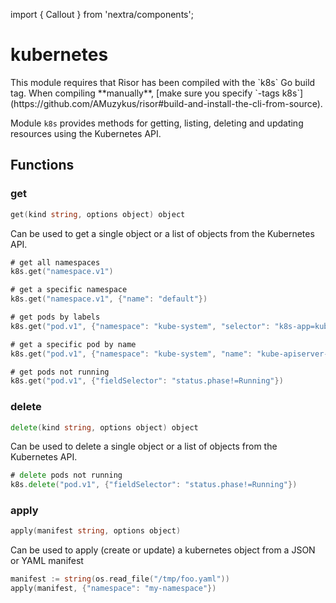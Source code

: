 import { Callout } from 'nextra/components';

# kubernetes

<Callout type="info" emoji="ℹ️">
  This module requires that Risor has been compiled with the `k8s` Go build tag.
  When compiling **manually**, [make sure you specify `-tags k8s`](https://github.com/AMuzykus/risor#build-and-install-the-cli-from-source).
</Callout>

Module `k8s` provides methods for getting, listing, deleting and updating resources using the Kubernetes API.

## Functions

### get

```go filename="Function signature"
get(kind string, options object) object
```

Can be used to get a single object or a list of objects from the Kubernetes API.

```go filename="Example"
# get all namespaces
k8s.get("namespace.v1")

# get a specific namespace
k8s.get("namespace.v1", {"name": "default"})

# get pods by labels
k8s.get("pod.v1", {"namespace": "kube-system", "selector": "k8s-app=kube-apiserver" })

# get a specific pod by name
k8s.get("pod.v1", {"namespace": "kube-system", "name": "kube-apiserver-i-036c4abb51cd79a10"})

# get pods not running
k8s.get("pod.v1", {"fieldSelector": "status.phase!=Running"})
```

### delete

```go filename="Function signature"
delete(kind string, options object) object
```

Can be used to delete a single object or a list of objects from the Kubernetes API.

```go filename="Example"
# delete pods not running
k8s.delete("pod.v1", {"fieldSelector": "status.phase!=Running"})
```

### apply

```go filename="Function signature"
apply(manifest string, options object)
```

Can be used to apply (create or update) a kubernetes object from a JSON or YAML manifest

```go filename="Example"
manifest := string(os.read_file("/tmp/foo.yaml"))
apply(manifest, {"namespace": "my-namespace"})
```
